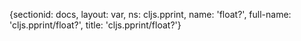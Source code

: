 {sectionid: docs, layout: var, ns: cljs.pprint, name: 'float?', full-name: 'cljs.pprint/float?',
  title: 'cljs.pprint/float?'}
